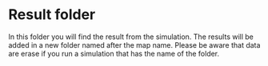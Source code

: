 # Result folder

In this folder you will find the result from the simulation. 
The results will be added in a new folder named after the 
map name. Please be aware that data are erase if you run 
a simulation that has the name of the folder.